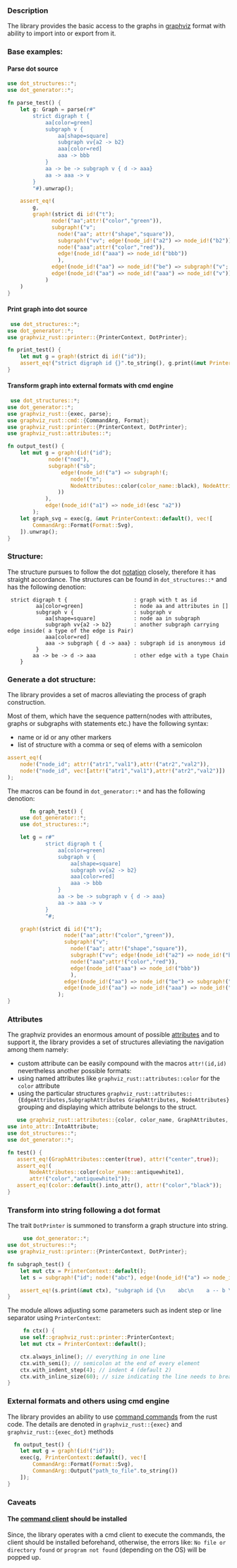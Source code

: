 ### Description

The library provides the basic access to the graphs in [graphviz](https://graphviz.org/) format with ability to import
into or export from it.

### Base examples:

#### Parse dot source

```rust
use dot_structures::*;
use dot_generator::*;

fn parse_test() {
    let g: Graph = parse(r#"
        strict digraph t {
            aa[color=green]
            subgraph v {
                aa[shape=square]
                subgraph vv{a2 -> b2}
                aaa[color=red]
                aaa -> bbb
            }
            aa -> be -> subgraph v { d -> aaa}
            aa -> aaa -> v
        }
        "#).unwrap();

    assert_eq!(
        g,
        graph!(strict di id!("t");
              node!("aa";attr!("color","green")),
              subgraph!("v";
                node!("aa"; attr!("shape","square")),
                subgraph!("vv"; edge!(node_id!("a2") => node_id!("b2"))),
                node!("aaa";attr!("color","red")),
                edge!(node_id!("aaa") => node_id!("bbb"))
                ),
              edge!(node_id!("aa") => node_id!("be") => subgraph!("v"; edge!(node_id!("d") => node_id!("aaa")))),
              edge!(node_id!("aa") => node_id!("aaa") => node_id!("v"))
            )
    )
}
```

#### Print graph into dot source

```rust
 use dot_structures::*;
use dot_generator::*;
use graphviz_rust::printer::{PrinterContext, DotPrinter};

fn print_test() {
    let mut g = graph!(strict di id!("id"));
    assert_eq!("strict digraph id {}".to_string(), g.print(&mut PrinterContext::default()));
}
 ```

#### Transform graph into external formats with cmd engine

```rust
 use dot_structures::*;
use dot_generator::*;
use graphviz_rust::{exec, parse};
use graphviz_rust::cmd::{CommandArg, Format};
use graphviz_rust::printer::{PrinterContext, DotPrinter};
use graphviz_rust::attributes::*;

fn output_test() {
    let mut g = graph!(id!("id");
             node!("nod"),
             subgraph!("sb";
                 edge!(node_id!("a") => subgraph!(;
                    node!("n";
                    NodeAttributes::color(color_name::black), NodeAttributes::shape(shape::egg))
                ))
            ),
            edge!(node_id!("a1") => node_id!(esc "a2"))
        );
    let graph_svg = exec(g, &mut PrinterContext::default(), vec![
        CommandArg::Format(Format::Svg),
    ]).unwrap();
}
 ```

### Structure:

The structure pursues to follow the dot [notation](https://graphviz.org/doc/info/lang.html) closely, therefore it has
straight accordance. The structures can be found in `dot_structures::*` and has the following denotion:

```text
 strict digraph t {                     : graph with t as id
         aa[color=green]                : node aa and attributes in []
         subgraph v {                   : subgraph v
 	        aa[shape=square]            : node aa in subgraph 
 	        subgraph vv{a2 -> b2}       : another subgraph carrying edge inside( a type of the edge is Pair)
 	        aaa[color=red]
 	        aaa -> subgraph { d -> aaa} : subgraph id is anonymous id
         }
        aa -> be -> d -> aaa            : other edge with a type Chain
    }
```

### Generate a dot structure:

The library provides a set of macros alleviating the process of graph construction.

Most of them, which have the sequence pattern(nodes with attributes, graphs or subgraphs with statements etc.)
have the following syntax:

- name or id or any other markers
- list of structure with a comma or seq of elems with a semicolon

```rust
assert_eq!(
    node!("node_id"; attr!("atr1","val1"),attr!("atr2","val2")),
    node!("node_id", vec![attr!("atr1","val1"),attr!("atr2","val2")])
);

```

The macros can be found in `dot_generator::*` and has the following denotion:

```rust
       fn graph_test() {
    use dot_generator::*;
    use dot_structures::*;

    let g = r#"
            strict digraph t {
                aa[color=green]
                subgraph v {
                    aa[shape=square]
                    subgraph vv{a2 -> b2}
                    aaa[color=red]
                    aaa -> bbb
                }
                aa -> be -> subgraph v { d -> aaa}
                aa -> aaa -> v
            }
            "#;

    graph!(strict di id!("t");
                  node!("aa";attr!("color","green")),
                  subgraph!("v";
                    node!("aa"; attr!("shape","square")),
                    subgraph!("vv"; edge!(node_id!("a2") => node_id!("b2"))),
                    node!("aaa";attr!("color","red")),
                    edge!(node_id!("aaa") => node_id!("bbb"))
                    ),
                  edge!(node_id!("aa") => node_id!("be") => subgraph!("v"; edge!(node_id!("d") => node_id!("aaa")))),
                  edge!(node_id!("aa") => node_id!("aaa") => node_id!("v"))
                );
}
```

### Attributes

The graphviz provides an enormous amount of possible [attributes](https://graphviz.org/doc/info/attrs.html) and to
support it, the library provides a set of structures alleviating the navigation among them namely:

- custom attribute can be easily compound with the macros `attr!(id,id)` nevertheless another possible formats:
- using named attributes like `graphviz_rust::attributes::color` for the `color` attribute
- using the particular
  structures `graphviz_rust::attributes::{EdgeAttributes,SubgraphAttributes GraphAttributes, NodeAttributes}`
  grouping and displaying which attribute belongs to the struct.

 ```rust
    use graphviz_rust::attributes::{color, color_name, GraphAttributes, NodeAttributes};
use into_attr::IntoAttribute;
use dot_structures::*;
use dot_generator::*;

fn test() {
    assert_eq!(GraphAttributes::center(true), attr!("center",true));
    assert_eq!(
        NodeAttributes::color(color_name::antiquewhite1),
        attr!("color","antiquewhite1"));
    assert_eq!(color::default().into_attr(), attr!("color","black"));
}
```

### Transform into string following a dot format

The trait `DotPrinter` is summoned to transform a graph structure into string.

```rust
     use dot_generator::*;
use dot_structures::*;
use graphviz_rust::printer::{PrinterContext, DotPrinter};

fn subgraph_test() {
    let mut ctx = PrinterContext::default();
    let s = subgraph!("id"; node!("abc"), edge!(node_id!("a") => node_id!("b")));

    assert_eq!(s.print(&mut ctx), "subgraph id {\n    abc\n    a -- b \n}".to_string());
}
```

The module allows adjusting some parameters such as indent step or line separator using `PrinterContext`:

```rust
     fn ctx() {
    use self::graphviz_rust::printer::PrinterContext;
    let mut ctx = PrinterContext::default();

    ctx.always_inline(); // everything in one line
    ctx.with_semi(); // semicolon at the end of every element
    ctx.with_indent_step(4); // indent 4 (default 2)
    ctx.with_inline_size(60); // size indicating the line needs to break into multilines
}
```

### External formats and others using cmd engine

The library provides an ability to use [command commands](https://graphviz.org/doc/info/command.html) from the rust
code. 
The details are denoted in `graphviz_rust::{exec}` and `graphviz_rust::{exec_dot}` methods

```rust
  fn output_test() {
    let mut g = graph!(id!("id"));
    exec(g, PrinterContext::default(), vec![
        CommandArg::Format(Format::Svg),
        CommandArg::Output("path_to_file".to_string())
    ]);
}
```


### Caveats

#### The [command client](https://graphviz.org/download/) should be installed
Since, the library operates with a cmd client to execute the commands, the client should be installed beforehand,
otherwise, the errors like: `No file or directory found` or `program not found` (depending on the OS) 
will be popped up.

